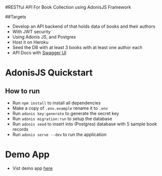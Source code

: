 #RESTful API For Book Collection using AdonisJS Framework

##Targets

- Develop an API backend of that holds data of books and their authors
- With JWT security
- Using Adonis JS, and Postgres
- Host it on Heroku
- Seed the DB with at least 3 books with at least one author each
- API Docs with [Swagger UI](https://www.npmjs.com/package/adonis-swagger)

# AdonisJS Quickstart

## How to run

- Run `npm install` to install all dependencies
- Make a copy of `.env.example` rename it to `.env`
- Run `adonis key:generate` to generate the secret key
- Run `adonis migration:run` to setup the database
- Run `adonis seed` to insert into (Postgres) database with 5 sample book records
- Run `adonis serve --dev` to run the application

# Demo App

- Vist demo app [here](https://mybook-api.herokuapp.com)
